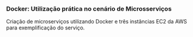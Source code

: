 ### Docker: Utilização prática no cenário de Microsserviços

Criação de microserviços utilizando Docker e  três instâncias EC2 da AWS para exemplificação do serviço.
